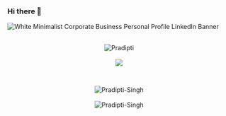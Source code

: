 ### Hi there 👋
![White Minimalist Corporate Business Personal Profile LinkedIn Banner](https://github.com/Pradipti-Singh/Pradipti-Singh/assets/91623073/27e9f1c3-4537-4dd1-ace4-c43db6324cec)
<br>
<br>
<p align="center">
 <img align="center" src="https://github-readme-stats.vercel.app/api?username=Pradipti-Singh&show_icons=true&theme=radical" alt ="Pradipti">
 <br>
 <br>
 <img align="center" src ="https://github-readme-stats.vercel.app/api/top-langs/?username=Pradipti-Singh&layout=compact">
</p>
<br>

<p align="center">
<img align="center" src="https://github-readme-streak-stats.herokuapp.com/?user=Pradipti-Singh&" alt="Pradipti-Singh" />
 <br>
 <br>
<img src="https://komarev.com/ghpvc/?username=Pradipti-Singh&label=Profile%20views&color=0e75b6&style=flat" alt="Pradipti-Singh" />
</p>

